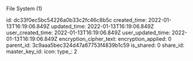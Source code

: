 File System (1)

id: dc33f0ec5bc54226a0b33c2fc46c8b5c
created_time: 2022-01-13T16:19:06.849Z
updated_time: 2022-01-13T16:19:06.849Z
user_created_time: 2022-01-13T16:19:06.849Z
user_updated_time: 2022-01-13T16:19:06.849Z
encryption_cipher_text: 
encryption_applied: 0
parent_id: 3c9aaa5bec324d47a67753f4839b1c59
is_shared: 0
share_id: 
master_key_id: 
icon: 
type_: 2